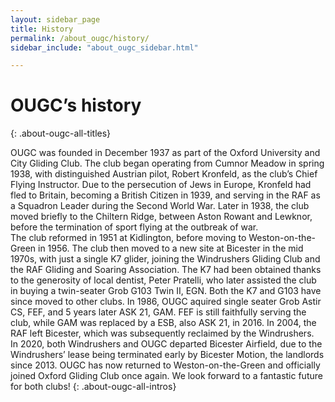 ```yaml
---
layout: sidebar_page
title: History
permalink: /about_ougc/history/
sidebar_include: "about_ougc_sidebar.html"

---
```



# OUGC’s history
{: .about-ougc-all-titles}

OUGC was founded in December 1937 as part of the Oxford University and City Gliding Club. The club began operating from Cumnor Meadow in spring 1938, with distinguished Austrian pilot, Robert Kronfeld, as the club’s Chief Flying Instructor. Due to the persecution of Jews in Europe, Kronfeld had fled to Britain, becoming a British Citizen in 1939, and serving in the RAF as a Squadron Leader during the Second World War. Later in 1938, the club moved briefly to the Chiltern Ridge, between Aston Rowant and Lewknor, before the termination of sport flying at the outbreak of war.    
The club reformed in 1951 at Kidlington, before moving to Weston-on-the-Green in 1956. The club then moved to a new site at Bicester in the mid 1970s, with just a single K7 glider, joining the Windrushers Gliding Club and the RAF Gliding and Soaring Association. The K7 had been obtained thanks to the generosity of local dentist, Peter Pratelli, who later assisted the club in buying a twin-seater Grob G103 Twin II, EGN. Both the K7 and G103 have since moved to other clubs. In 1986, OUGC aquired single seater Grob Astir CS, FEF, and 5 years later ASK 21, GAM. FEF is still faithfully serving the club, while GAM was replaced by a ESB, also ASK 21, in 2016. In 2004, the RAF left Bicester, which was subsequently reclaimed by the Windrushers.  
In 2020, both Windrushers and OUGC departed Bicester Airfield, due to the Windrushers’ lease being terminated early by Bicester Motion, the landlords since 2013. OUGC has now returned to Weston-on-the-Green and officially joined Oxford Gliding Club once again. We look forward to a fantastic future for both clubs!
{: .about-ougc-all-intros}